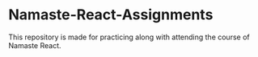 # Namaste-React-Assignments
This repository is made for practicing along with attending the course of Namaste React.
